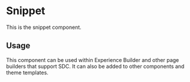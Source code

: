 
# Snippet

This is the snippet component.

## Usage

This component can be used within Experience Builder and other page builders
that support SDC. It can also be added to other components and theme templates.
